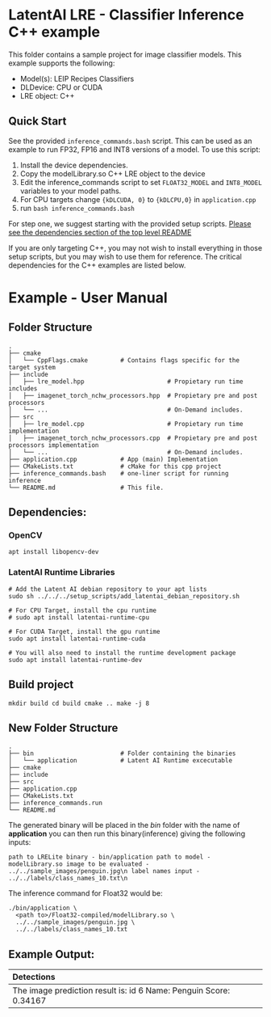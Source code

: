 # LatentAI LRE - Classifier Inference C++ example 
This folder contains a sample project for image classifier models.  This example supports the following:

- Model(s): LEIP Recipes Classifiers
- DLDevice: CPU or CUDA
- LRE object: C++

## Quick Start

See the provided `inference_commands.bash` script.  This can be used as an example to run FP32, FP16 and INT8 versions of a model.  To use this script:

1. Install the device dependencies.
2. Copy the modelLibrary.so C++ LRE object to the device
3. Edit the inference_commands script to set `FLOAT32_MODEL` and `INT8_MODEL` variables to your model paths.
4. For CPU targets change `{kDLCUDA, 0}` to `{kDLCPU,0}` in `application.cpp`
5. run `bash inference_commands.bash`

For step one,  we suggest starting with the provided setup scripts. [Please see the dependencies section of the top level README](../../README.md)

If you are only targeting C++, you may not wish to install everything in those setup scripts, but you may wish to use them for reference.
The critical dependencies for the C++ examples are listed below.

# Example - User Manual
## Folder Structure
    .
    ├── cmake                   
    │   └── CppFlags.cmake         # Contains flags specific for the target system
    ├── include                   
    │   ├── lre_model.hpp                       # Propietary run time includes
    │   ├── imagenet_torch_nchw_processors.hpp  # Propietary pre and post processors 
    │   └── ...                                 # On-Demand includes.
    ├── src                     
    │   ├── lre_model.cpp                       # Propietary run time implementation
    │   ├── imagenet_torch_nchw_processors.cpp  # Propietary pre and post processors implementation 
    │   └── ...                                 # On-Demand includes.
    ├── application.cpp            # App (main) Implementation
    ├── CMakeLists.txt             # cMake for this cpp project
    ├── inference_commands.bash    # one-liner script for running inference
    └── README.md                  # This file.

## Dependencies:

### OpenCV
    apt install libopencv-dev


### LatentAI Runtime Libraries
```
# Add the Latent AI debian repository to your apt lists
sudo sh ../../../setup_scripts/add_latentai_debian_repository.sh

# For CPU Target, install the cpu runtime
# sudo apt install latentai-runtime-cpu

# For CUDA Target, install the gpu runtime
sudo apt install latentai-runtime-cuda

# You will also need to install the runtime development package
sudo apt install latentai-runtime-dev
```

## Build project
 <code>mkdir build
cd build
cmake ..
make -j 8
</code>

## New Folder Structure
    .    
    ├── bin                        # Folder containing the binaries
    │   └── application            # Latent AI Runtime excecutable
    ├── cmake 
    ├── include                   
    ├── src                      
    ├── application.cpp  
    ├── CMakeLists.txt            
    ├── inference_commands.run         
    └── README.md                  

The generated binary will be placed in the *bin* folder with the name of **application**
you can then run this binary(inference) giving the following inputs:

<code>path to LRELite binary      - bin/application
path to model                - modelLibrary.so
image to be evaluated        - ../../sample_images/penguin.jpg\n
label names input            - ../../labels/class_names_10.txt\n
</code>

The inference command for Float32 would be:

```
./bin/application \
  <path to>/Float32-compiled/modelLibrary.so \
  ../../sample_images/penguin.jpg \
  ../../labels/class_names_10.txt
```

## Example Output:

| Detections |
|:---------|
|The image prediction result is: id 6 Name: Penguin Score: 0.34167|
